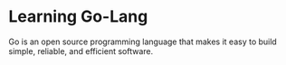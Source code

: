 # Learning Go-Lang

Go is an open source programming language that makes it easy to build simple, reliable, and efficient software.